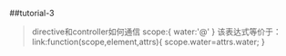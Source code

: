 ##tutorial-3

>directive和controller如何通信
>scope:{
       water:'@'
}
该表达式等价于：
>link:function(scope,element,attrs){
  scope.water=attrs.water;
 }